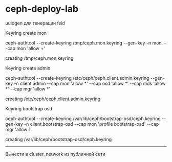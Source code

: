 # ceph-deploy-lab

uuidgen для генерации fsid

Keyring create mon

ceph-authtool --create-keyring /tmp/ceph.mon.keyring --gen-key -n mon. --cap mon 'allow +'

creating /tmp/ceph.mon.keyring


Keyring create admin

ceph-authtool --create-keyring /etc/ceph/ceph.client.admin.keyring --gen-key -n client.admin --cap mon 'allow *' --cap osd 'allow *' --cap mds 'allow *' --cap mgr 'allow *'

creating /etc/ceph/ceph.client.admin.keyring


Keyring bootstrap osd

ceph-authtool --create-keyring /var/lib/ceph/bootstrap-osd/ceph.keyring --gen-key -n client.bootstrap-osd --cap mon 'profile bootstrap-osd' --cap mgr 'allow r'

creating /var/lib/ceph/bootstrap-osd/ceph.keyring


****
Вынести в cluster_network из публичной сети
